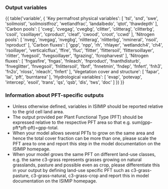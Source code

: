 ### Output variables

{{ table('variable', {
    'Key permafrost physical variables': [
        'tsl',
        'snd',
        'swe',
        'soilmoist',
        'soilmoistfroz',
        'wetlandfrac',
        'landalbedo',
        'qtot',
        'thawdepth'
    ],
    'Carbon pools': [
        'cveg',
        'cvegag',
        'cvegbg',
        'clitter',
        'clitterag',
        'clitterbg',
        'csoil',
        'csoillayer',
        'cproduct',
        'cleaf',
        'cwood',
        'croot',
        'ccwd'
    ],
    'Nitrogen pools': [
        'nveg',
        'nvegag',
        'nvegbg',
        'nlitterag',
        'nlitterbg',
        'nmineral',
        'nsoil',
        'nproduct'
    ],
    'Carbon fluxes': [
        'gpp',
        'npp',
        'rh',
        'rhlayer',
        'wetlandch4',
        'ch4',
        'rsoillayer',
        'verticalcflux',
        'ffire',
        'fluc',
        'flitter',
        'flittersoil',
        'flittersoillayer',
        'rlitter',
        'fvegsoil',
        'fvegsoillayer',
        'fgrazing',
        'fcropharvest'
    ],
    'Nitrogen fluxes': [
        'fngasfire',
        'fngas',
        'fnleach',
        'fnproduct',
        'fnanthdisturb',
        'fnveglitter',
        'fnvegsoil',
        'fnlittersoil',
        'fbnf',
        'fnnetmin',
        'fndep',
        'fnfert',
        'fnh3',
        'fn2o',
        'nloss',
        'nleach',
        'fnfert'
        ],
    'Vegetation cover and structure': [
        'fapar',
        'lai',
        'pft',
        'burntarea'
    ],
    'Hydrological variables': [
        'evap',
        'potevap',
        'intercep',
        'esoil',
        'trans',
        'qs',
        'qsb',
        'dis',
        'tws',
        'doc'
    ]
}) }}

### Information about PFT-specific outputs

* Unless otherwise defined, variables in ISIMIP should be reported relative to the grid cell land area.
* The output provided per Plant Functional Type (PFT) should be expressed relative to the respective PFT area so that e.g. sum(gpp-pft\*pft-pft)=gpp-total.
* When your model allows several PFTs to grow on the same area and hence the total cover fraction can be more than one, please scale the PFT area to one and report this step in the model documentation on the ISIMIP homepage.
* When your model grows the same PFT on different land-use classes, e.g. the same c3-grass represents grasses growing on natural grasslands, pasture and possible even as crop, please differentiate this in your output by defining land-use specific PFT such as c3-grass-pasture, c3-grass-natural, c3-grass-crop and report this in model documentation on the ISIMIP homepage.
